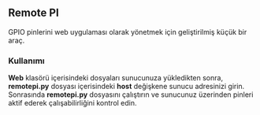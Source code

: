 <h2>Remote PI</h2>

GPIO pinlerini web uygulaması olarak yönetmek için geliştirilmiş küçük bir araç.

<h3>Kullanımı</h3>
<b>Web</b> klasörü içerisindeki dosyaları sunucunuza yükledikten sonra, <b>remotepi.py</b> dosyası içerisindeki <b>host</b> değişkene sunucu adresinizi girin. Sonrasında <b>remotepi.py</b> dosyasını çalıştırın ve sunucunuz üzerinden pinleri aktif ederek çalışabilirliğini kontrol edin.
